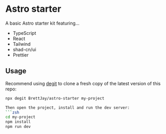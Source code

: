 # Astro starter

A basic Astro starter kit featuring...

- TypeScript
- React
- Tailwind
- shad-cn/ui
- Prettier

## Usage
Recommend using [degit](https://github.com/Rich-Harris/degit) to clone a fresh copy of the latest version of this repo:

```zsh
npx degit BrettJay/astro-starter my-project

Then open the project, install and run the dev server:
```zsh
cd my-project
npm install
npm run dev
```
